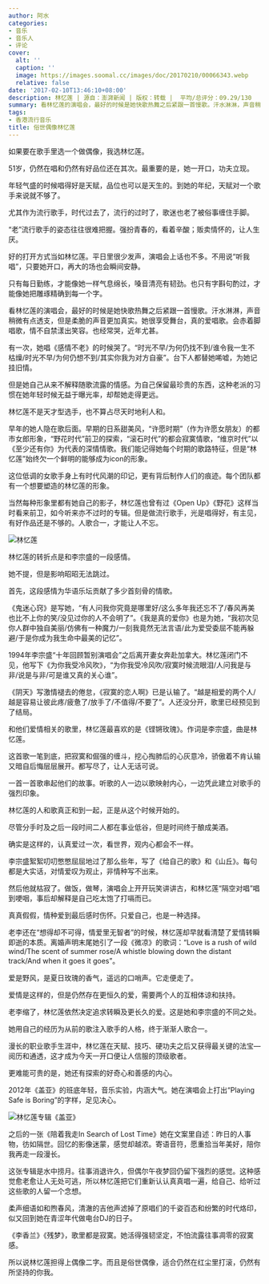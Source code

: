 ```yaml
---
author: 阿水
categories:
- 音乐
- 音乐人
- 评论
cover:
  alt: ''
  caption: ''
  image: https://images.soomal.cc/images/doc/20170210/00066343.webp
  relative: false
date: '2017-02-10T13:46:10+08:00'
description: 林忆莲 | 源自：澎湃新闻 | 版权：转载 |  平均/总评分：09.29/130
summary: 看林忆莲的演唱会，最好的时候是她快歌热舞之后紧跟一首慢歌。汗水淋淋，声音稍微有点透支，但是柔脆的声音更加真实。她很享受舞台，真的爱唱歌。会赤着脚唱歌，情不自禁漾出笑容。也经常哭，近年尤甚……
tags:
- 香港流行音乐
title: 俗世偶像林忆莲
---
```


如果要在歌手里选一个做偶像，我选林忆莲。

51岁，仍然在唱和仍然有好品位还在其次。最重要的是，她一开口，功夫立现。

年轻气盛的时候唱得好是天赋，品位也可以是天生的。到她的年纪，天赋对一个歌手来说就不够了。

尤其作为流行歌手，时代过去了，流行的过时了，歌迷也老了被俗事缠住手脚。

“老”流行歌手的姿态往往很难把握。强扮青春的，看着辛酸；贩卖情怀的，让人生厌。

好的打开方式当如林忆莲。平日里很少发声，演唱会上话也不多。不用说“听我唱”，只要她开口，再大的场也会瞬间安静。

只有每日勤练，才能像她一样气息绵长，嗓音清亮有韧劲。也只有字斟句酌过，才能像她把雕琢精确到每一个字。

看林忆莲的演唱会，最好的时候是她快歌热舞之后紧跟一首慢歌。汗水淋淋，声音稍微有点透支，但是柔脆的声音更加真实。她很享受舞台，真的爱唱歌。会赤着脚唱歌，情不自禁漾出笑容。也经常哭，近年尤甚。

有一次，她唱《感情不老》的时候哭了。“时光不早/为何仍找不到/谁令我一生不枯燥/时光不早/为何仍想不到/其实你我为对方自豪”。台下人都替她唏嘘，为她记挂旧情。

但是她自己从来不解释随歌流露的情感。为自己保留最珍贵的东西，这种老派的习惯在她年轻时候无益于曝光率，却帮她走得更远。

林忆莲不是天才型选手，也不算占尽天时地利人和。

早年的她人隐在歌后面。早期的日系甜美风，“许愿时期”（作为许愿女朋友）的都市女郎形象，“野花时代”前卫的探索，“滚石时代”的都会寂寞情歌，“维京时代”以《至少还有你》为代表的深情情歌。我们能记得她每个时期的歌路特征，但是“林忆莲”始终欠一个鲜明的能够成为icon的形象。

这位低调的女歌手身上有时代风潮的印记，更有背后制作人们的痕迹。每个团队都有一个想要塑造的林忆莲的形象。

当然每种形象里都有她自己的影子，林忆莲也曾有过《Open Up》《野花》这样当时看来前卫，如今听来亦不过时的专辑。但是做流行歌手，光是唱得好，有主见，有好作品还是不够的。人歌合一，才能让人不忘。

![林忆莲](https://images.soomal.cc/images/doc/20170210/00066343.webp)





林忆莲的转折点是和李宗盛的一段感情。

她不提，但是影响昭昭无法跳过。

首先，这段感情为华语乐坛贡献了多少首刻骨的情歌。

《鬼迷心窍》是写她，“有人问我你究竟是哪里好/这么多年我还忘不了/春风再美也比不上你的笑/没见过你的人不会明了”。《我是真的爱你》也是为她，“我初次见你人群中独自美丽/仿佛有一种魔力/一刻我竟然无法言语/此为爱受委屈不能再躲避/于是你成为我生命中最美的记忆”。

1994年李宗盛“十年回顾暂别演唱会”之后离开妻女奔赴加拿大。林忆莲闭门不见，他写下《为你我受冷风吹》，“为你我受冷风吹/寂寞时候流眼泪/人问我是与非/说是与非/可是谁又真的关心谁”。

《阴天》写激情褪去的倦怠，《寂寞的恋人啊》已是认输了。“越是相爱的两个人/越是容易让彼此疼/疲惫了/放手了/不值得/不要了”。人还没分开，歌里已经预见到了结局。

和他们爱情相关的歌里，林忆莲最喜欢的是《铿锵玫瑰》。作词是李宗盛，曲是林忆莲。

这首歌一笔到底，把寂寞和倔强的缠斗，挖心掏肺后的心灰意冷，骄傲着不肯认输又暗自后悔层层展开。都写尽了，让人无话可说。

一首一首歌串起他们的故事。听歌的人一边以歌映射内心，一边凭此建立对歌手的强烈印象。

林忆莲的人和歌真正和到一起，正是从这个时候开始的。

尽管分手时及之后一段时间二人都在事业低谷，但是时间终于酿成美酒。

确实是这样的，认真爱过一次，看世界，观内心都会不一样。

李宗盛絮絮叨叨憋憋屈屈地过了那么些年，写了《给自己的歌》和《山丘》。每句都是大实话，对情爱叹为观止，非情种写不出来。

然后他就枯寂了。做饭，做琴，演唱会上开开玩笑讲讲古，和林忆莲“隔空对唱”唱到哽咽，事后却解释是自己吃太饱了打嗝而已。

真真假假，情种爱到最后感时伤怀。只爱自己，也是一种选择。

老李还在“想得却不可得，情爱里无智者”的时候，林忆莲却早就看清楚了爱情转瞬即逝的本质。离婚声明末尾她引了一段《微凉》的歌词：“Love is a rush of wild wind/The scent of summer rose/A whistle blowing down the distant track/And when it goes it goes”。

爱是野风，是夏日玫瑰的香气，遥远的口哨声。它走便走了。

爱情是这样的，但是仍然存在更恒久的爱，需要两个人的互相体谅和扶持。

老李缩了，林忆莲依然决定追求转瞬及更长久的爱。这是她和李宗盛的不同之处。

她用自己的经历为从前的歌注入歌手的人格，终于渐渐人歌合一。

漫长的职业歌手生涯中，林忆莲在天赋、技巧、硬功夫之后又获得最关键的法宝―阅历和通透，这才成为今天一开口便让人信服的顶级歌者。

更难能可贵的是，她还有探索的好奇心和善感的内心。

2012年《盖亚》的班底年轻，音乐实验，内涵大气。她在演唱会上打出“Playing Safe is Boring”的字样，足见决心。

![林忆莲专辑《盖亚》](https://images.soomal.cc/images/doc/20130620/00032396.webp)





之后的一张《陪着我走In Search of Lost Time》她在文案里自述：昨日的人事物，彷如隔世。回忆的影像迷蒙，感觉却越浓。寄语音符，愿重拾当年美好，陪你我再走一段漫长。

这张专辑是水中捞月。往事消退许久，但偶尔午夜梦回仍留下强烈的感觉。这种感觉愈老愈让人无处可逃，所以林忆莲把它们重新认认真真唱一遍，给自己、给听过这些歌的人留一个念想。

柔声细语如和煦春风，清澈的吉他声滤掉了原唱们的千姿百态和纷繁的时代烙印，似又回到她在青涩年代做电台DJ的日子。

《李香兰》《残梦》，歌里都是寂寞。她活得强韧坚定，不怕流露往事凋零的寂寞感。

所以说林忆莲担得上偶像二字。而且是俗世偶像，适合仍然在红尘里打滚，仍然有所坚持的你我。